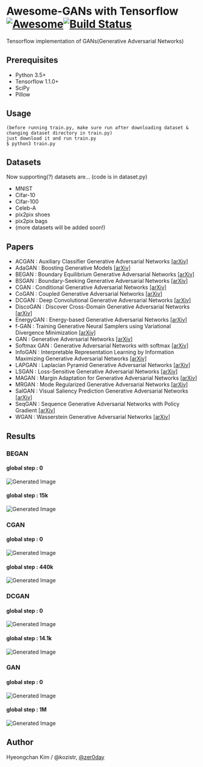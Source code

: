 # Awesome-GANs with Tensorflow [![Awesome](https://cdn.rawgit.com/sindresorhus/awesome/d7305f38d29fed78fa85652e3a63e154dd8e8829/media/badge.svg)](https://github.com/sindresorhus/awesome)[![Build Status](https://travis-ci.org/dwyl/esta.svg?branch=master)](https://travis-ci.org/)
Tensorflow implementation of GANs(Generative Adversarial Networks)

## Prerequisites
* Python 3.5+
* Tensorflow 1.1.0+
* SciPy
* Pillow

## Usage
    (before running train.py, make sure run after downloading dataset & changing dataset directory in train.py)
    just download it and run train.py
    $ python3 train.py

## Datasets
Now supporting(?) datasets are... (code is in dataset.py)
* MNIST
* Cifar-10
* Cifar-100
* Celeb-A
* pix2pix shoes
* pix2pix bags
* (more datasets will be added soon!)

## Papers
* ACGAN       : Auxiliary Classifier Generative Adversarial Networks [[arXiv]](https://arxiv.org/abs/1610.09585)
* AdaGAN      : Boosting Generative Models [[arXiv]](https://arxiv.org/abs/1701.02386)
* BEGAN       : Boundary Equilibrium Generative Adversarial Networks [[arXiv]](https://arxiv.org/abs/1703.10717)
* BSGAN       : Boundary-Seeking Generative Adversarial Networks [[arXiv]](https://arxiv.org/abs/1702.08431)
* CGAN        : Conditional Generative Adversarial Networks [[arXiv]](https://arxiv.org/abs/1411.1784)
* CoGAN       : Coupled Generative Adversarial Networks [[arXiv]](https://arxiv.org/abs/1606.07536)
* DCGAN       : Deep Convolutional Generative Adversarial Networks [[arXiv]](https://arxiv.org/abs/1511.06434)
* DiscoGAN    : Discover Cross-Domain Generative Adversarial Networks [[arXiv]](https://arxiv.org/abs/1703.05192)
* EnergyGAN   : Energy-based Generative Adversarial Networks [[arXiv]](https://arxiv.org/abs/1609.03126)
* f-GAN       : Training Generative Neural Samplers using Variational Divergence Minimization [[arXiv]](https://arxiv.org/abs/1606.00709)
* GAN         : Generative Adversarial Networks [[arXiv]](https://arxiv.org/abs/1406.2661)
* Softmax GAN : Generative Adversarial Networks with softmax [[arXiv]](https://arxiv.org/pdf/1704.06191.pdf)
* InfoGAN     : Interpretable Representation Learning by Information Maximizing Generative Adversarial Networks [[arXiv]](https://arxiv.org/abs/1606.03657)
* LAPGAN      : Laplacian Pyramid Generative Adversarial Networks [[arXiv]](https://arxiv.org/abs/1506.05751)
* LSGAN       : Loss-Sensitive Generative Adversarial Networks [[arXiv]](https://arxiv.org/abs/1701.06264)
* MAGAN       : Margin Adaptation for Generative Adversarial Networks [[arXiv]](https://arxiv.org/abs/1704.03817)
* MRGAN       : Mode Regularized Generative Adversarial Networks [[arXiv]](https://arxiv.org/abs/1612.02136)
* SalGAN      : Visual Saliency Prediction Generative Adversarial Networks [[arXiv]](https://arxiv.org/abs/1701.01081)
* SeqGAN      : Sequence Generative Adversarial Networks with Policy Gradient [[arXiv]](https://arxiv.org/abs/1609.05473)
* WGAN        : Wasserstein Generative Adversarial Networks [[arXiv]](https://arxiv.org/abs/1701.07875)

## Results
### BEGAN
#### global step : 0
![Generated Image](https://github.com/kozistr/Awesome-GANs/blob/master/BEGAN/BEGAN/train_0_0.png)
#### global step : 15k
![Generated Image](https://github.com/kozistr/Awesome-GANs/blob/master/BEGAN/BEGAN/train_0_0.png)

### CGAN
#### global step : 0
![Generated Image](https://github.com/kozistr/Awesome-GANs/blob/master/CGAN/CGAN/train_00000000.png)
#### global step : 440k
![Generated Image](https://github.com/kozistr/Awesome-GANs/blob/master/CGAN/CGAN/train_00440000.png)

### DCGAN
#### global step : 0
![Generated Image](https://github.com/kozistr/Awesome-GANs/blob/master/DCGAN/DCGAN/train_0_0.png)
#### global step : 14.1k
![Generated Image](https://github.com/kozistr/Awesome-GANs/blob/master/DCGAN/DCGAN/train_199_140250.png)

### GAN
#### global step : 0
![Generated Image](https://github.com/kozistr/Awesome-GANs/blob/master/GAN/GAN/train_00000000.png)
#### global step : 1M
![Generated Image](https://github.com/kozistr/Awesome-GANs/blob/master/GAN/GAN/train_01000000.png)

## Author
Hyeongchan Kim / @kozistr, [@zer0day](http://zer0day.tistory.com)
